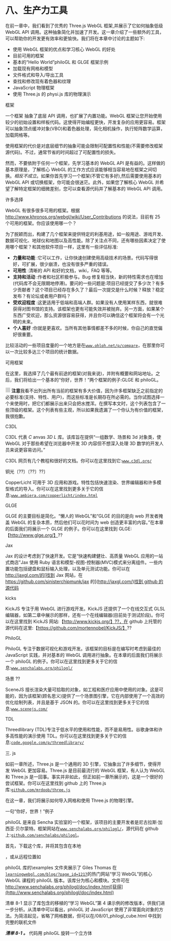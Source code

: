 # 八、生产力工具

在前一章中，我们看到了优秀的 Three.js WebGL 框架,并展示了它如何抽象低级 WebGL API 调用。这种抽象简化并加速了开发。这一章介绍了一些额外的工具，可以帮助你的开发更有效率和更愉快。我们将在本章中讨论的主题如下:

*   使用 WebGL 框架的优点和学习核心 WebGL 的好处
*   目前可用的框架
*   基本的“Hello World”philoGL 和 GLGE 框架示例
*   加载现有网格和模型
*   文件格式和导入/导出工具
*   查找和修改现有着色器和纹理
*   JavaScript 物理框架
*   使用 Three.js 的 physi.js 库的物理演示

框架

一个框架 抽象了底层 API 调用，也扩展了内置功能。WebGL 框架让您开始使用较少的初始设置和样板代码。这使得开始编程更快，开发复杂的应用更容易。框架可以抽象顶点缓冲对象(VBO)和着色器处理，简化相机操作，执行矩阵数学运算，加载网格等。

使用框架的代价是对底层细节的抽象可能会限制可配置性和性能(不需要修改框架源代码)。不过，通常节省的时间超过了可配置性的损失。

然而，不要依附于任何一个框架，先学习基本的 WebGL API 是有益的。这样做的基本原理是，了解核心 WebGL 的工作方式应该能够相当容易地在框架之间切换。*相反不成立*。如果你首先学习一个框架(不管它有多好),然后需要使用基本的 WebGL API 或切换框架，你可能会很迷茫。此外，如果您了解核心 WebGL 并希望了解特定框架的细微差别，您可以查看源代码并了解基本的 WebGL API 调用。

许多选择

WebGL 有很多很多可用的框架。根据 http://www.khronos.org/webgl/wiki/User_Contributions 的说法，目前有 25 个可用的框架。你应该使用哪一个？

为了脱颖而出，构建了几个框架来提供特定的利基用途，如一般用途、游戏开发、数据可视化、地球仪和地图以及高性能。除了关注点不同，还有哪些因素决定了使用哪个框架？和其他软件项目一样，这里有一些评估标准:

*   **力量和功能** :它可以工作，让你快速创建使用高级技术的场景。代码写得很好，可扩展，很少崩溃，也没有很多严重的错误。
*   **可用性** :清晰的 API 和好的文档，wiki，FAQ 等等。
*   **支持和活动** :作者和社区积极参与。Bug 修复相当快，新的特性需求也在增加(代码库不会无限期地停滞)。要问的一些问题是:项目已经提交了多少次？有多少贡献者？这个项目已经存在多久了？最后一次提交是什么时候？释放？稳定发布？有论坛或者用户群吗？
*   **受欢迎程度** :这更适用于低端和高端人群。如果没有人使用某样东西，就很难获得对图书馆的支持。该框架也更有可能失效并被抛弃。另一方面，如果某个东西广受欢迎，那么资源很容易获得，并且你可以确信这个框架将会有一个光明的未来。
*   **个人喜好** :你就是更喜欢。当所有其他事情都差不多的时候，你自己的直觉偏好很重要。

比较活动的一些项目度量的一个地方是在[`www.ohloh.net/p/compare`](https://www.ohloh.net/p/compare)，在那里你可以一次比较多达三个项目的统计数据。

可用框架

在这里，我选择了几个最有前途的框架(对我来说)，并附有概要和网站地址。之后，我们将给出一个基本的“你好，世界！”两个框架的例子:GLGE 和 philoGL。

![image](img/sq.jpg) **注意**我看不出列出所有当前的框架有多大价值，因为许多框架缺乏之前指定的必要标准(支持、特性、用户)，而这些标准是长期存在所必需的。当你试图选择一个来使用时，把它们都展示出来只会把水搅浑。在撰写本文时，这个列表包含了一些顶级的框架。这个列表有些主观，所以如果我遗漏了一个你认为有价值的框架，我很抱歉。

C3DL

C3DL 代表 *C* anvas *3D L* 库。该库旨在提供“一组数学、场景和 3d 对象类，使 WebGL 对于那些希望在浏览器中开发 3D 内容但不想深入处理 3D 数学的开发人员来说更容易访问。”

C3DL 网页有几个教程和很好的文档。你可以在这里找到它:[`www.c3dl.org/`](http://www.c3dl.org/)

铜光〔??〕〔??〕??〕

CopperLicht 可用于 3D 应用和游戏。特性包括快速渲染、世界编辑器和许多模型格式的导入。你可以在这里找到更多关于它的信息:[`www.ambiera.com/copperlicht/index.html`](http://www.ambiera.com/copperlicht/index.html)

GLGE

GLGE 的主要目标是简化。“懒人的 WebGL”和“GLGE 的目的是向 web 开发者掩盖 WebGL 的复杂本质，然后他们可以花时间为 web 创造更丰富的内容。”在本章的后面我们将展示一个 GLGE 的例子。你可以在这里找到 GLGE:【http://www.glge.org/】??

Jax

Jax 的设计考虑到了快速开发。它是“快速构建健壮、高质量 WebGL 应用的一站式商店”Jax 使用 Ruby 语言和模型-视图-控制器(MVC)模式来分离组件。一些内置功能包括键盘和鼠标输入处理，以及单元测试功能。你可以在 http://jaxgl.com/的[找到 Jax 网站，在 https://github.com/sinisterchipmunk/jax 的](http://jaxgl.com/)[找到 github 的源代码](https://github.com/sinisterchipmunk/jax)

kicks

KickJS 专注于用 WebGL 进行游戏开发。KickJS 还提供了一个在线交互式 GLSL 编辑器，如第二章中展示的那样，还有一个在线编辑器(目前处于测试阶段)。你可以在这里找到 KickJS 网站:【http://www.kickjs.org/】??，在 github 上托管的源代码在这里:【https://github.com/mortennobel/KickJS/】??

PhiloGL

PhiloGL 专注于数据可视化和游戏开发。该框架的目标是在编写时考虑到最佳的 JavaScript 实践，并对基本的 WebGL 调用进行抽象。在本章的后面我们将展示一个 philoGL 的例子。你可以在这里找到更多关于它的信息:[`www.senchalabs.org/philogl/`](http://www.senchalabs.org/philogl/)

场景 ??

SceneJS 擅长渲染大量可拾取的对象，如工程和医疗应用中使用的对象。这是可能的，因为该框架(顾名思义)提供了一个场景图引擎，它在内部使用了一个高效的优化绘制列表，并且是基于 JSON 的。你可以在这里找到更多关于它的信息:[`www.scenejs.com/`](http://www.scenejs.com/)

TDL

Threedlibrary (TDL)专注于低水平的使用和性能，而不是易用性。谷歌身体和许多高性能的演示使用 TDL。你可以在这里找到更多关于它的信息:[`code.google.com/p/threedlibrary/`](http://code.google.com/p/threedlibrary/)

三. js

如前一章所述，Three.js 是一个通用的 3D 引擎，它抽象出了许多细节，使得开发 WebGL 更加容易。Three.js 是目前最流行的 WebGL 框架，有人认为 WebGL 和 Three.js 是一回事。事实并非如此，但正如前一章所展示的，这是一个很好的尝试框架。你可以在这里找到 github 上的 Three.js 库:[`github.com/mrdoob/three.js`](https://github.com/mrdoob/three.js)

在这一章，我们将展示如何导入网格和使用 Three.js 的物理引擎。

一句“你好，世界！”例子

philoGL 是来自 Sencha 实验室的一个框架，该项目的主要开发者是尼古拉斯·加西亚·贝尔蒙特。框架网站在[`www.senchalabs.org/philogl/`](http://www.senchalabs.org/philogl/)，源代码在 github 上:[`github.com/senchalabs/philogl`](https://github.com/senchalabs/philogl)。

首先，下载这个库，并将其包含在本地

，或从远程位置如

philoGL 库的\examples 文件夹展示了 Giles Thomas 在[`learningwebgl.com/blog/?page_id=1217`](http://learningwebgl.com/blog/?page_id=1217)的热门网站“学习 WebGL”的核心 WebGL 课程的 philoGL 版本。该库分为核心和模块。文件可在 http://www.senchalabs.org/philogl/doc/index.html[获得](http://www.senchalabs.org/philogl/doc/index.html)

清单 8-1 显示了库包含的移植的“学习 WebGL”第 4 课示例的修改版本，供我们进一步分析。从清单中可以看出，philoGL 对 JavaScript 使用了非常面向对象的方法。为简洁起见，省略了网格数据，但可以在/08/01_philogl_cube.html 中找到完整的联机文件

***清单 8-1 。*** 代码用 philoGL 旋转一个立方体

<title>Philo cube 试验</title>